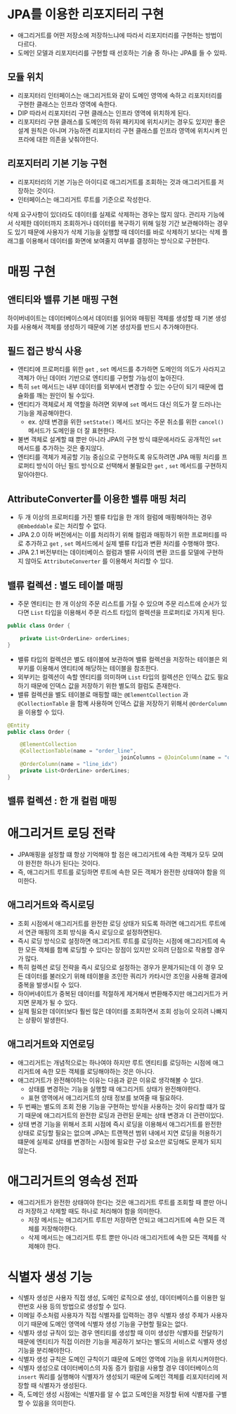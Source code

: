 # JPA를 이용한 리포지터리 구현

- 애그리거트를 어떤 저장소에 저장하느냐에 따라서 리포지터리를 구현하는 방법이 다르다.
- 도메인 모델과 리포지터리를 구현할 때 선호하는 기술 중 하나는 JPA를 들 수 있따.

## 모듈 위치

- 리포지터리 인터페이스는 애그리거트와 같이 도메인 영역에 속하고 리포지터리를 구현한 클래스는 인프라 영역에 속한다.
- DIP 따라서 리포지터리 구현 클래스는 인프라 영역에 위치하게 된다.
- 리포지터리 구현 클래스를 도메인의 하위 패키지에 위치시키는 경우도 있지만 좋은 설계 원칙은 아니며 가능하면 리포지터리 구현 클래스를 인프라 영역에 위치시켜 인프라에 대한 의존을 낮춰야한다.

## 리포지터리 기본 기능 구현

- 리포지터리의 기본 기능은 아이디로 애그리거트를 조회하는 것과 애그리거트를 저장하는 것이다.
- 인터페이스는 애그리거트 루트를 기준으로 작성한다.

삭제 요구사항이 있더라도 데이터를 실제로 삭제하는 경우는 많지 않다.
관리자 기능에서 삭제한 데이터까지 조회하거나 데이터를 복구하기 위해 일정 기간 보관해야하는 경우도 있기 때문에 사용자가 삭제 기능을 실행할 때 데이터를 바로 삭제하기 보다는 삭제 플래그를 이용해서 데이터를 화면에 보여줄지 여부를 결정하는 방식으로 구현한다.

# 매핑 구현

## 앤티티와 밸류 기본 매핑 구현

하이버네이트는 데이터베이스에서 데이터를 읽어와 매핑된 객체를 생성할 때 기본 생성자를 사용해서 객체를 생성하기 때문에 기본 생성자를 반드시 추가해야한다.

## 필드 접근 방식 사용

- 앤티티에 프로퍼티를 위한 `get` , `set` 메서드를 추가하면 도메인의 의도가 사라지고 객체가 아닌 데이터 기반으로 엔티티를 구현할 가능성이 높아진다.
- 특히 `set` 메서드는 내부 데이터를 외부에서 변경할 수 있는 수단이 되기 때문에 캡슐화를 깨는 원인이 될 수있다.
- 엔티티가 객체로서 제 역할을 하려면 외부에 `set` 메서드 대신 의도가 잘 드러나는 기능을 제공해야한다.
    - ex. 상태 변경을 위한 `setState()` 메서드 보다는 주문 취소를 위한 `cancel()` 메서드가 도메인을 더 잘 표현한다.
- 불변 객체로 설계할 떄 뿐만 아니라 JPA의 구현 방식 떄문에서라도 공개적인 `set` 메서드를 추가하는 것은 좋지않다.
- 엔티티를 객체가 제공할 기능 중심으로 구현하도록 유도하려면 JPA 매핑 처리를 프로퍼티 방식이 아닌 필드 방식으로 선택해서 불필요한 `get` , `set` 메서드를 구현하지 말아야한다.

## AttributeConverter를 이용한 밸류 매핑 처리

- 두 개 이상의 프로퍼티를 가진 밸류 타입을 한 개의 컬럼에 매핑해야하는 경우 `@Embeddable` 로는 처리할 수 없다.
- JPA 2.0 이하 버전에서는 이를 처리하기 위해 컬럼과 매핑하기 위한 프로퍼티를 따로 추가하고 `get` , `set` 메서드에서 실제 밸류 타입과 변환 처리를 수행해야 했다.
- JPA 2.1 버전부터는 데이터베이스 컬럼과 밸류 사이의 변환 코드를 모델에 구현하지 않아도 `AttributeConverter` 를 이용해서 처리할 수 있다.

## 밸류 컬렉션 : 별도 테이블 매핑

- 주문 엔티티는 한 개 이상의 주문 리스트를 가질 수 있으며 주문 리스트에 순서가 있다면 `List` 타입을 이용해서 주문 리스트 타입의 컬렉션을 프로퍼티로 가지게 된다.

```java
public class Order {

	private List<OrderLine> orderLines;
}
```

- 밸류 타입의 컬렉션은 별도 테이블에 보관하며 밸류 컬렉션을 저장하는 테이블은 외부키를 이용해서 엔티티에 해당하는 테이블을 참조한다.
- 외부키는 컬렉션이 속할 엔티티를 의미하며 `List` 타입의 컬렉션은 인덱스 값도 필요하기 때문에 인덱스 값을 저장하기 위한 별도의 컬럼도 존재한다.
- 밸류 컬렉션을 별도 테이블로 매핑할 떄는 `@ElementCollection` 과 `@CollectionTable` 을 함꼐 사용하며 인덱스 값을 저장하기 위해서 `@OrderColumn` 을 이용할 수 있다.

```java
@Entity
public class Order {

	@ElementCollection
	@CollectionTable(name = "order_line",
									joinColumns = @JoinColumn(name = "order_number"))
	@OrderColumn(name = "line_idx")
	private List<OrderLine> orderLines;
}
```

## 밸류 컬렉션 : 한 개 컬럼 매핑

# 애그리거트 로딩 전략

- JPA매핑을 설정할 떄 항상 기억해야 할 점은 애그리거트에 속한 객체가 모두 모여야 완전한 하나가 된다는 것이다.
- 즉, 애그리거트 루트를 로딩하면 루트에 속한 모든 객체가 완전한 상태여야 함을 의미한다.

## 애그리거트와 즉시로딩

- 조회 시점에서 애그리거트를 완전한 로딩 상태가 되도록 하려면 애그리거트 루트에서 연관 매핑의 조회 방식을 즉시 로딩으로 설정하면된다.
- 즉시 로딩 방식으로 설정하면 애그리거트 루트를 로딩하는 시점에 애그리거트에 속한 모든 객체를 함꼐 로딩할 수 있다는 장점이 있지만 오히려 단점으로 작용할 경우가 많다.
- 특히 컬렉션 로딩 전략을 즉시 로딩으로 설정하는 경우가 문제가되는데 이 경우 모든 데이터를 불러오기 위해 테이블을 조인한 쿼리가 카타시안 조인을 사용해 결과에 중복을 발생시킬 수 있다.
- 하이버네이트가 중복된 데이터를 적절하게 제거해서 변환해주지만 애그리거트가 커지면 문제가 될 수 있다.
- 실제 필요한 데이터보다 훨씬 많은 데이터를 조회하면서 조회 성능이 오히려 나빠지는 상황이 발생한다.

## 애그리거트와 지연로딩

- 애그리거트는 개념적으로는 하나여야 하지만 루트 엔티티를 로딩하는 시점에 애그리거트에 속한 모든 객체를 로딩해야하는 것은 아니다.
- 애그리거트가 완전해야하는 이유는 다음과 같은 이유로 생각해볼 수 있다.
    - 상태를 변경하는 기능을 실행할 때 애그리거트 상태가 완전해야한다.
    - 표현 영역에서 애그리거트의 상태 정보를 보여줄 때 필요하다.
- 두 번째는 별도의 조회 전용 기능을 구현하는 방식을 사용하는 것이 유리할 떄가 많기 때문에 애그리거트의 완전한 로딩과 관련된 문제는 상태 변경과 더 관련이있다.
- 상태 변경 기능을 위해서 조회 시점에 즉시 로딩을 이용해서 애그리거트를 완전한 상태로 로딩할 필요는 없으며 JPA는 트랜잭션 범위 내에서 지연 로딩을 허용하기 떄문에 실제로 상태를 변경하는 시점에 필요한 구성 요소만 로딩해도 문제가 되지 않는다.

# 애그리거트의 영속성 전파

- 애그리거트가 완전한 상태여야 한다는 것은 애그리거트 루트를 조회할 때 뿐만 아니라 저장하고 삭제할 때도 하나로 처리해야 함을 의미한다.
    - 저장 메서드는 애그리거트 루트만 저장하면 안되고 애그리거트에 속한 모든 객체를 저장해야한다.
    - 삭제 메서드는 애그리거트 루트 뿐만 아니라 애그리거트에 속한 모든 객체를 삭제해야 한다.

# 식별자 생성 기능

- 식별자 생성은 사용자 직접 생성, 도메인 로직으로 생성, 데이터베이스를 이용한 일련번호 사용 등의 방법으로 생성할 수 있다.
- 이메일 주소처럼 사용자가 직접 식별자를 입력하는 경우 식별자 생성 주체가 사용자이기 때문에 도메인 영역에 식별자 생성 기능을 구현할 필요는 없다.
- 식별자 생성 규칙이 있는 경우 엔티티를 생성할 때 이미 생성한 식별자를 전달하기 때문에 엔티티가 직접 이러한 기능을 제공하기 보다는 별도의 서비스로 식별자 생성 기능을 분리해야한다.
- 식별자 생성 규칙은 도메인 규칙이기 떄문에 도메인 영역에 기능을 위치시켜야한다.
- 식별자 생성으로 데이터베이스의 자동 증가 컬럼을 사용할 경우 데이터베이스의 `insert` 쿼리를 실행해야 식별자가 생성되기 때문에 도메인 객체를 리포지터리에 저장할 때 식별자가 생성된다.
- 즉, 도메인 생성 시점에는 식별자를 알 수 없고 도메인을 저장할 뒤에 식별자를 구별할 수 있음을 의미한다.

